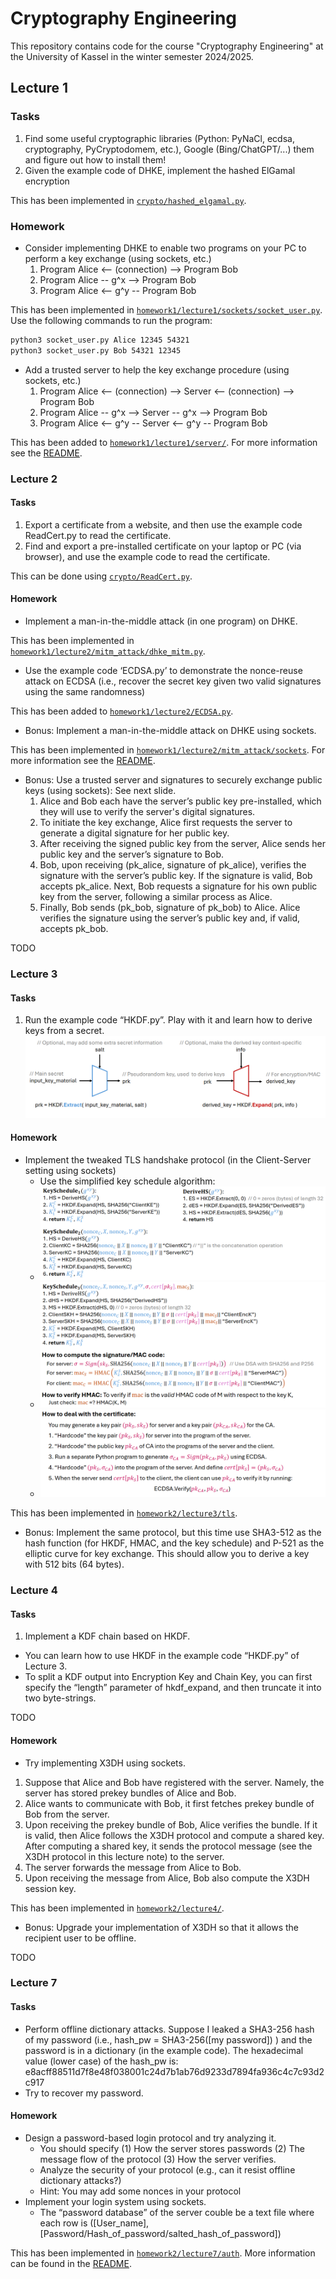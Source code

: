 # Cryptography Engineering

This repository contains code for the course "Cryptography Engineering" at the University of Kassel in the winter semester 2024/2025.

## Lecture 1

### Tasks
1. Find some useful cryptographic libraries (Python: PyNaCl, ecdsa, cryptography, PyCryptodomem, etc.), Google (Bing/ChatGPT/...) them and figure out how to install them!
2. Given the example code of DHKE, implement the hashed ElGamal encryption

This has been implemented in [`crypto/hashed_elgamal.py`](crypto/hashed_elgamal.py).

### Homework

- Consider implementing DHKE to enable two programs on your PC to perform a key exchange (using sockets, etc.)
   1. Program Alice <-- (connection) --> Program Bob
   2. Program Alice -- g^x --> Program Bob
   3. Program Alice <-- g^y -- Program Bob

This has been implemented in [`homework1/lecture1/sockets/socket_user.py`](homework1/lecture1/sockets/socket_user.py).
Use the following commands to run the program:
```bash
python3 socket_user.py Alice 12345 54321
python3 socket_user.py Bob 54321 12345
```

- Add a trusted server to help the key exchange procedure (using sockets, etc.)
   1. Program Alice <-- (connection) --> Server <-- (connection) --> Program Bob
   2. Program Alice -- g^x --> Server -- g^x --> Program Bob
   3. Program Alice <-- g^y -- Server <-- g^y -- Program Bob

This has been added to [`homework1/lecture1/server/`](homework1/lecture1/server).
For more information see the [README](homework1/lecture1/server/README.md).

### Lecture 2

#### Tasks

1. Export a certificate from a website, and then use the example code ReadCert.py to read the certificate.
2. Find and export a pre-installed certificate on your laptop or PC (via browser), and use the example code to read the certificate.

This can be done using [`crypto/ReadCert.py`](crypto/ReadCert.py).

#### Homework

- Implement a man-in-the-middle attack (in one program) on DHKE.

This has been implemented in [`homework1/lecture2/mitm_attack/dhke_mitm.py`](homework1/lecture2/mitm_attack/dhke_mitm.py).

- Use the example code ‘ECDSA.py’ to demonstrate the nonce-reuse attack on ECDSA (i.e., recover the secret key given two valid signatures using the same randomness)

This has been added to [`homework1/lecture2/ECDSA.py`](homework1/lecture2/ECDSA.py).

- Bonus: Implement a man-in-the-middle attack on DHKE using sockets.

This has been implemented in [`homework1/lecture2/mitm_attack/sockets`](homework1/lecture2/mitm_attack/sockets).
For more information see the [README](homework1/lecture2/mitm_attack/sockets/README.md).

- Bonus: Use a trusted server and signatures to securely exchange public keys (using sockets): See next slide.
   1. Alice and Bob each have the server’s public key pre-installed, which they will use to verify the server's digital signatures.
   2. To initiate the key exchange, Alice first requests the server to generate a digital signature for her public key.
   3. After receiving the signed public key from the server, Alice sends her public key and the server’s signature to Bob.
   4. Bob, upon receiving (pk_alice, signature of pk_alice), verifies the signature with the server’s public key. If the signature is valid, Bob accepts pk_alice. Next, Bob requests a signature for his own public key from the server, following a similar process as Alice.
   5. Finally, Bob sends (pk_bob, signature of pk_bob) to Alice. Alice verifies the signature using the server’s public key and, if valid, accepts pk_bob.

TODO

### Lecture 3

#### Tasks
1. Run the example code “HKDF.py”. Play with it and learn how to derive keys from a secret.
![Task 1](resources/lecture3-task1.png)

#### Homework
- Implement the tweaked TLS handshake protocol (in the Client-Server setting using sockets)
  - Use the simplified key schedule algorithm:
  - ![Homework](resources/lecture3-homework1.png)
  - ![Homework](resources/lecture3-homework2.png)
  - ![Homework](resources/lecture3-homework3.png)

This has been implemented in [`homework2/lecture3/tls`](homework2/lecture3/tls).

- Bonus: Implement the same protocol, but this time use SHA3-512 as the hash function (for HKDF, HMAC, and the key schedule) and P-521 as the elliptic curve for key exchange. This should allow you to derive a key with 512 bits (64 bytes).

### Lecture 4

#### Tasks

1. Implement a KDF chain based on HKDF.
- You can learn how to use HKDF in the example code “HKDF.py” of Lecture 3.
- To split a KDF output into Encryption Key and Chain Key, you can first specify the “length” parameter of hkdf_expand, and then truncate it into two byte-strings.

TODO

#### Homework

- Try implementing X3DH using sockets.
1. Suppose that Alice and Bob have registered with the server. Namely, the server has stored prekey
     bundles of Alice and Bob.
2. Alice wants to communicate with Bob, it first fetches prekey bundle of Bob from the server.
3. Upon receiving the prekey bundle of Bob, Alice verifies the bundle. If it is valid, then Alice follows the X3DH protocol and compute a shared key. After computing a shared key, it sends the protocol message (see the X3DH protocol in this lecture note) to the server.
4. The server forwards the message from Alice to Bob.
5. Upon receiving the message from Alice, Bob also compute the X3DH session key.

This has been implemented in [`homework2/lecture4/`](homework2/lecture4/). 

- Bonus: Upgrade your implementation of X3DH so that it allows the recipient user to be offline.

TODO

### Lecture 7

#### Tasks

- Perform offline dictionary attacks. Suppose I leaked a SHA3-256 hash of my password (i.e., hash_pw = SHA3-256([my password]) ) and the password is in a dictionary (in the example code). The hexadecimal value (lower case) of the hash_pw is: e8acff88511d7f8e48f038001c24d7b1ab76d9233d7894fa936c4c7c93d2c917
- Try to recover my password.

#### Homework

- Design a password-based login protocol and try analyzing it.
  - You should specify (1) How the server stores passwords (2) The message flow of the protocol (3) How the server verifies.
  - Analyze the security of your protocol (e.g., can it resist offline dictionary attacks?)
  - Hint: You may add some nonces in your protocol
- Implement your login system using sockets.
  - The “password database” of the server couble be a text file where each row is ([User_name], [Password/Hash_of_password/salted_hash_of_password])

This has been implemented in [`homework2/lecture7/auth`](homework2/lecture7/auth). More information can be found in the [README](homework2/lecture7/auth/README.md).